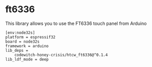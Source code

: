# ft6336

This library allows you to use the FT6336 touch panel from Arduino

```
[env:node32s]
platform = espressif32
board = node32s
framework = arduino
lib_deps = 
	codewitch-honey-crisis/htcw_ft6336@^0.1.4
lib_ldf_mode = deep
```